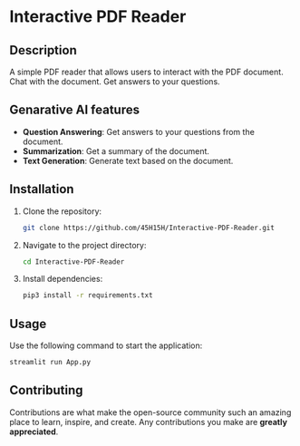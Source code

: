 # Interactive PDF Reader

## Description

A simple PDF reader that allows users to interact with the PDF document. Chat with the document. Get answers to your questions.

## Genarative AI features

- **Question Answering**: Get answers to your questions from the document.
- **Summarization**: Get a summary of the document.
- **Text Generation**: Generate text based on the document.

## Installation

1. Clone the repository:

    ```sh
    git clone https://github.com/45H15H/Interactive-PDF-Reader.git
    ```

2. Navigate to the project directory:

    ```sh
    cd Interactive-PDF-Reader
    ```

3. Install dependencies:

    ```sh
    pip3 install -r requirements.txt
    ```

## Usage

Use the following command to start the application:

```sh
streamlit run App.py
```

## Contributing

Contributions are what make the open-source community such an amazing place to learn, inspire, and create. Any contributions you make are **greatly appreciated**.